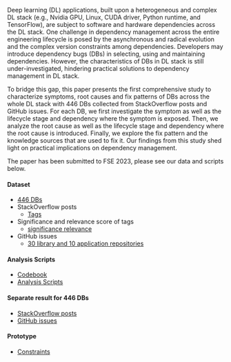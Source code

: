 Deep learning (DL) applications, built upon a heterogeneous and complex DL stack (e.g., Nvidia GPU, Linux, CUDA driver, Python runtime, and TensorFlow), are subject to software and hardware dependencies across the DL stack. One challenge in dependency management across the entire engineering lifecycle is posed by the asynchronous and radical evolution and the complex version constraints among dependencies. Developers may introduce dependency bugs (DBs) in selecting, using and maintaining dependencies. However, the characteristics of DBs in DL stack is still under-investigated, hindering practical solutions to dependency management in DL stack.

To bridge this gap, this paper presents the first comprehensive study to characterize symptoms, root causes and fix patterns of DBs across the whole DL stack with 446 DBs collected from StackOverflow posts and GitHub issues. For each DB, we first investigate the symptom as well as the lifecycle stage and dependency where the symptom is exposed. Then, we analyze the root cause as well as the lifecycle stage and dependency where the root cause is introduced. Finally, we explore the fix pattern and the knowledge sources that are used to fix it. Our findings from this study shed light on practical implications on dependency management.

The paper has been submitted to FSE 2023, please see our data and scripts below.

#### Dataset

* [446 DBs](dataset.xls)
* StackOverflow posts
  * [Tags](tags.zip)
* Significance and relevance score of tags
  * [significance relevance](significance_relevance.csv)
* GitHub issues
  * [30 library and 10 application repositories](github_repos.json)

#### Analysis Scripts

* [Codebook](code_book.xlsx)
* [Analysis Scripts](scripts.zip)

#### Separate result for 446 DBs

* [StackOverflow posts](so_graphs.zip)
* [GitHub issues](github_graphs.zip)

#### Prototype

* [Constraints](constraints.zip)
